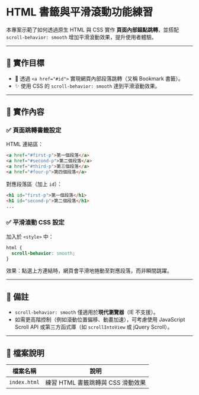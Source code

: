 
# HTML 書籤與平滑滾動功能練習

本專案示範了如何透過原生 HTML 與 CSS 實作 **頁面內部錨點跳轉**，並搭配 `scroll-behavior: smooth` 增加平滑滾動效果，提升使用者體驗。

---

## 🎯 實作目標

- 🔖 透過 `<a href="#id">` 實現網頁內部段落跳轉（又稱 Bookmark 書籤）。
- ✨ 使用 CSS 的 `scroll-behavior: smooth` 達到平滑滾動效果。

---

## 🧪 實作內容

### ✅ 頁面跳轉書籤設定

HTML 連結區：

```html
<a href="#first-p">第一個段落</a>
<a href="#second-p">第二個段落</a>
<a href="#third-p">第三個段落</a>
<a href="#four-p">第四個段落</a>
````

對應段落區（加上 `id`）：

```html
<h1 id="first-p">第一個段落</h1>
<h1 id="second-p">第二個段落</h1>
...
```

### ✅ 平滑滾動 CSS 設定

加入於 `<style>` 中：

```css
html {
  scroll-behavior: smooth;
}
```

效果：點選上方連結時，網頁會平滑地捲動至對應段落，而非瞬間跳躍。

---

## 📌 備註

* `scroll-behavior: smooth` 僅適用於**現代瀏覽器**（IE 不支援）。
* 如需更高階控制（例如滾動位置偏移、動畫加速），可考慮使用 JavaScript Scroll API 或第三方函式庫（如 `scrollIntoView` 或 jQuery Scroll）。

---

## 📁 檔案說明

| 檔案名稱         | 說明                     |
| ------------ | ---------------------- |
| `index.html` | 練習 HTML 書籤跳轉與 CSS 滑動效果 |


